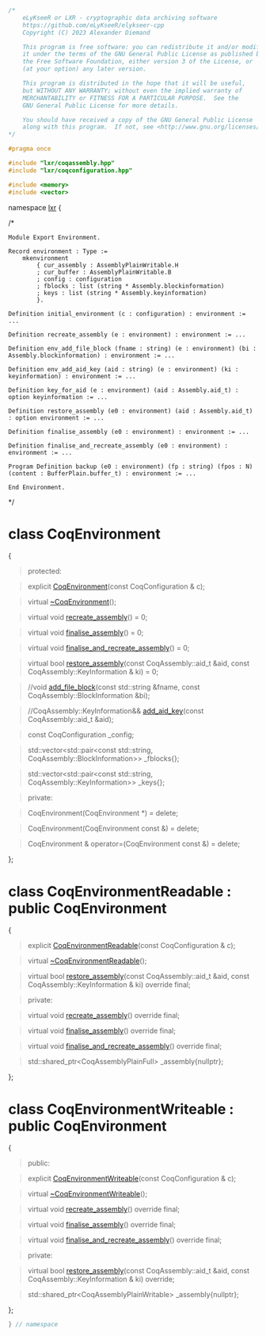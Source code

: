 ```cpp

/*
    eLyKseeR or LXR - cryptographic data archiving software
    https://github.com/eLyKseeR/elykseer-cpp
    Copyright (C) 2023 Alexander Diemand

    This program is free software: you can redistribute it and/or modify
    it under the terms of the GNU General Public License as published by
    the Free Software Foundation, either version 3 of the License, or
    (at your option) any later version.

    This program is distributed in the hope that it will be useful,
    but WITHOUT ANY WARRANTY; without even the implied warranty of
    MERCHANTABILITY or FITNESS FOR A PARTICULAR PURPOSE.  See the
    GNU General Public License for more details.

    You should have received a copy of the GNU General Public License
    along with this program.  If not, see <http://www.gnu.org/licenses/>.
*/

#pragma once

#include "lxr/coqassembly.hpp"
#include "lxr/coqconfiguration.hpp"

#include <memory>
#include <vector>

````

namespace [lxr](namespace.list) {

/*

```coq
Module Export Environment.

Record environment : Type :=
    mkenvironment
        { cur_assembly : AssemblyPlainWritable.H
        ; cur_buffer : AssemblyPlainWritable.B
        ; config : configuration
        ; fblocks : list (string * Assembly.blockinformation)
        ; keys : list (string * Assembly.keyinformation)
        }.

Definition initial_environment (c : configuration) : environment := ...

Definition recreate_assembly (e : environment) : environment := ...

Definition env_add_file_block (fname : string) (e : environment) (bi : Assembly.blockinformation) : environment := ...

Definition env_add_aid_key (aid : string) (e : environment) (ki : keyinformation) : environment := ...

Definition key_for_aid (e : environment) (aid : Assembly.aid_t) : option keyinformation := ...

Definition restore_assembly (e0 : environment) (aid : Assembly.aid_t) : option environment := ...

Definition finalise_assembly (e0 : environment) : environment := ...

Definition finalise_and_recreate_assembly (e0 : environment) : environment := ...

Program Definition backup (e0 : environment) (fp : string) (fpos : N) (content : BufferPlain.buffer_t) : environment := ...

End Environment.
```

*/

# class CoqEnvironment

{

>protected:

>explicit [CoqEnvironment](coqenvironment_ctor.cpp.md)(const CoqConfiguration & c);

>virtual [~CoqEnvironment](coqenvironment_ctor.cpp.md)();


>virtual void [recreate_assembly](coqenvironment_functions.cpp.md)() = 0;

>virtual void [finalise_assembly](coqenvironment_functions.cpp.md)() = 0;

>virtual void [finalise_and_recreate_assembly](coqenvironment_functions.cpp.md)() = 0;

>virtual bool [restore_assembly](coqenvironment_functions.cpp.md)(const CoqAssembly::aid_t &aid, const CoqAssembly::KeyInformation & ki) = 0;


>//void [add_file_block](coqenvironment_functions.cpp.md)(const std::string &fname, const CoqAssembly::BlockInformation &bi);

>//CoqAssembly::KeyInformation&& [add_aid_key](coqenvironment_functions.cpp.md)(const CoqAssembly::aid_t &aid);

>const CoqConfiguration _config;

>std::vector&lt;std::pair&lt;const std::string, CoqAssembly::BlockInformation&gt;&gt; _fblocks{};

>std::vector&lt;std::pair&lt;const std::string, CoqAssembly::KeyInformation&gt;&gt; _keys{};

>private:

>CoqEnvironment(CoqEnvironment *) = delete;

>CoqEnvironment(CoqEnvironment const &) = delete;

>CoqEnvironment & operator=(CoqEnvironment const &) = delete;

};


# class CoqEnvironmentReadable : public CoqEnvironment

{

>explicit [CoqEnvironmentReadable](coqenvironment_ctor.cpp.md)(const CoqConfiguration & c);

>virtual [~CoqEnvironmentReadable](coqenvironment_ctor.cpp.md)();

>virtual bool [restore_assembly](coqenvironment_functions.cpp.md)(const CoqAssembly::aid_t &aid, const CoqAssembly::KeyInformation & ki) override final;

>private:

>virtual void [recreate_assembly](coqenvironment_functions.cpp.md)() override final;

>virtual void [finalise_assembly](coqenvironment_functions.cpp.md)() override final;

>virtual void [finalise_and_recreate_assembly](coqenvironment_functions.cpp.md)() override final;

>std::shared_ptr&lt;CoqAssemblyPlainFull&gt; _assembly{nullptr};

};

# class CoqEnvironmentWriteable : public CoqEnvironment

{

>public:

>explicit [CoqEnvironmentWriteable](coqenvironment_ctor.cpp.md)(const CoqConfiguration & c);

>virtual [~CoqEnvironmentWriteable](coqenvironment_ctor.cpp.md)();

>virtual void [recreate_assembly](coqenvironment_functions.cpp.md)() override final;

>virtual void [finalise_assembly](coqenvironment_functions.cpp.md)() override final;

>virtual void [finalise_and_recreate_assembly](coqenvironment_functions.cpp.md)() override final;


>private:

>virtual bool [restore_assembly](coqenvironment_functions.cpp.md)(const CoqAssembly::aid_t &aid, const CoqAssembly::KeyInformation & ki) override;

>std::shared_ptr&lt;CoqAssemblyPlainWritable&gt; _assembly{nullptr};

};

```cpp
} // namespace
```
